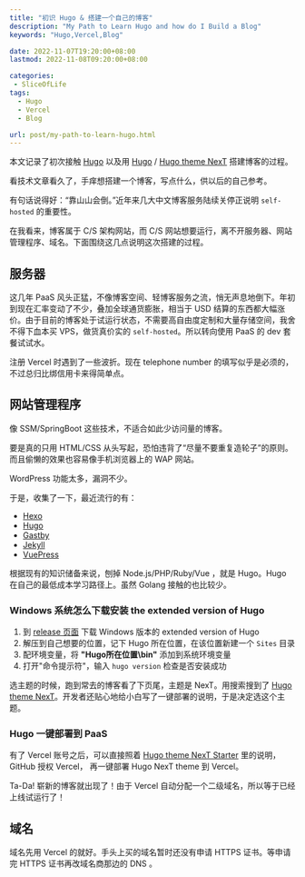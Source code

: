```yaml
---
title: "初识 Hugo & 搭建一个自己的博客"
description: "My Path to Learn Hugo and how do I Build a Blog"
keywords: "Hugo,Vercel,Blog"

date: 2022-11-07T19:20:00+08:00
lastmod: 2022-11-08T09:20:00+08:00

categories:
 - SliceOfLife
tags:
  - Hugo
  - Vercel
  - Blog

url: post/my-path-to-learn-hugo.html
---
```


本文记录了初次接触 [Hugo](https://gohugo.io/) 以及用 [Hugo](https://gohugo.io/) / [Hugo theme NexT](https://github.com/hugo-next/hugo-theme-next) 搭建博客的过程。
<!--more-->

看技术文章看久了，手痒想搭建一个博客，写点什么，供以后的自己参考。

有句话说得好：“靠山山会倒。”近年来几大中文博客服务陆续关停正说明 `self-hosted` 的重要性。

在我看来，博客属于 C/S 架构网站，而 C/S 网站想要运行，离不开服务器、网站管理程序、域名。下面围绕这几点说明这次搭建的过程。
## 服务器
这几年 PaaS 风头正猛，不像博客空间、轻博客服务之流，悄无声息地倒下。年初到现在汇率变动了不少，叠加全球通货膨胀，相当于 USD 结算的东西都大幅涨价。由于目前的博客处于试运行状态，不需要高自由度定制和大量存储空间，我舍不得下血本买 VPS，做货真价实的 `self-hosted`。所以转向使用 PaaS 的 dev 套餐试试水。

注册 Vercel 时遇到了一些波折。现在 telephone number 的填写似乎是必须的，不过总归比绑信用卡来得简单点。 

## 网站管理程序

像 SSM/SpringBoot 这些技术，不适合如此少访问量的博客。

要是真的只用 HTML/CSS 从头写起，恐怕违背了“尽量不要重复造轮子”的原则。而且偷懒的效果也容易像手机浏览器上的 WAP 网站。

WordPress 功能太多，漏洞不少。

于是，收集了一下，最近流行的有：
* [Hexo](https://hexo.io/)
* [Hugo](https://gohugo.io/)
* [Gastby](https://www.gatsbyjs.org/)
* [Jekyll](https://jekyllrb.com/)
* [VuePress](https://vuepress.vuejs.org/)

根据现有的知识储备来说，刨掉 Node.js/PHP/Ruby/Vue ，就是 Hugo。Hugo 在自己的最低成本学习路径上。虽然 Golang 接触的也比较少。

### Windows 系统怎么下载安装 the extended version of Hugo
1. 到 [release 页面](https://github.com/gohugoio/hugo/releases) 下载 Windows 版本的 extended version of Hugo
2. 解压到自己想要的位置，记下 Hugo 所在位置，在该位置新建一个 `Sites` 目录
3. 配环境变量，将 **"Hugo所在位置\bin"** 添加到系统环境变量
4. 打开"命令提示符"，输入 `hugo version` 检查是否安装成功

选主题的时候，跑到常去的博客看了下页尾，主题是 NexT。用搜索搜到了 [Hugo theme NexT](https://github.com/hugo-next/hugo-theme-next)。开发者还贴心地给小白写了一键部署的说明，于是决定选这个主题。
### Hugo 一键部署到 PaaS
有了 Vercel 账号之后，可以直接照着 [Hugo theme NexT Starter](https://github.com/hugo-next/hugo-theme-next-starter) 里的说明，GitHub 授权 Vercel， 再一键部署 Hugo NexT theme 到 Vercel。

Ta-Da! 崭新的博客就出现了！由于 Vercel 自动分配一个二级域名，所以等于已经上线试运行了！
## 域名

域名先用 Vercel 的就好。手头上买的域名暂时还没有申请 HTTPS 证书。等申请完 HTTPS 证书再改域名商那边的 DNS 。
